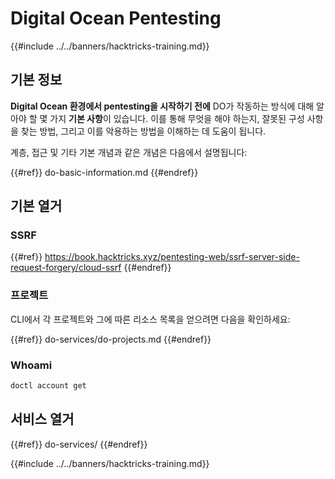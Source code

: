 # Digital Ocean Pentesting

{{#include ../../banners/hacktricks-training.md}}

## 기본 정보

**Digital Ocean 환경에서 pentesting을 시작하기 전에** DO가 작동하는 방식에 대해 알아야 할 몇 가지 **기본 사항**이 있습니다. 이를 통해 무엇을 해야 하는지, 잘못된 구성 사항을 찾는 방법, 그리고 이를 악용하는 방법을 이해하는 데 도움이 됩니다.

계층, 접근 및 기타 기본 개념과 같은 개념은 다음에서 설명됩니다:

{{#ref}}
do-basic-information.md
{{#endref}}

## 기본 열거

### SSRF

{{#ref}}
https://book.hacktricks.xyz/pentesting-web/ssrf-server-side-request-forgery/cloud-ssrf
{{#endref}}

### 프로젝트

CLI에서 각 프로젝트와 그에 따른 리소스 목록을 얻으려면 다음을 확인하세요:

{{#ref}}
do-services/do-projects.md
{{#endref}}

### Whoami
```bash
doctl account get
```
## 서비스 열거

{{#ref}}
do-services/
{{#endref}}

{{#include ../../banners/hacktricks-training.md}}
